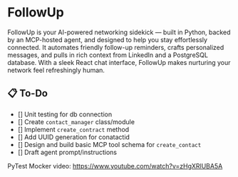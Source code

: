 # FollowUp
FollowUp is your AI-powered networking sidekick — built in Python, backed by an MCP-hosted agent, and designed to help you stay effortlessly connected. It automates friendly follow-up reminders, crafts personalized messages, and pulls in rich context from LinkedIn and a PostgreSQL database. With a sleek React chat interface, FollowUp makes nurturing your network feel refreshingly human.


## 📋 To-Do

- [] Unit testing for db connection 
- [] Create `contact_manager` class/module
- [] Implement `create_contract` method 
- [] Add UUID generation for conatactid
- [] Design and build basic MCP tool schema for `create_contact` 
- [] Draft agent prompt/instructions

PyTest Mocker video:
https://www.youtube.com/watch?v=zHgXRlUBA5A